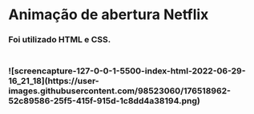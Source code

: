 # Animação de abertura Netflix
<h3> Foi utilizado HTML e CSS.<h3>
<br>
![screencapture-127-0-0-1-5500-index-html-2022-06-29-16_21_18](https://user-images.githubusercontent.com/98523060/176518962-52c89586-25f5-415f-915d-1c8dd4a38194.png)

